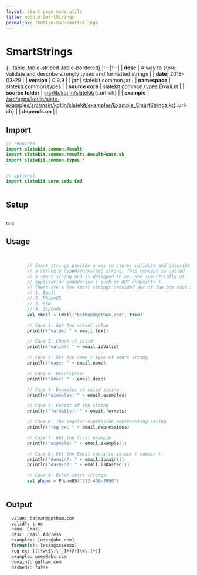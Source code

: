 ```yaml
---
layout: start_page_mods_utils
title: module SmartStrings
permalink: /kotlin-mod-smartstrings
---
```


# SmartStrings

{: .table .table-striped .table-bordered}
|:--|:--|
| **desc** | A way to store, validate and describe strongly typed and formatted strings | 
| **date**| 2018-03-29 |
| **version** | 0.9.9  |
| **jar** | slatekit.common.jar  |
| **namespace** | slatekit.common.types  |
| **source core** | slatekit.common.types.Email.kt  |
| **source folder** | [src/lib/kotlin/slatekit/](https://github.com/code-helix/slatekit/tree/master/src/lib/kotlin/slatekit/){:.url-ch}  |
| **example** | [/src/apps/kotlin/slate-examples/src/main/kotlin/slatekit/examples/Example_SmartStrings.kt](https://github.com/code-helix/slatekit/tree/master/src/lib/kotlin/slatekit-examples/src/main/kotlin/slatekit/examples/Example_SmartStrings.kt){:.url-ch} |
| **depends on** |   |

## Import
```kotlin 
// required 
import slatekit.common.Result
import slatekit.common.results.ResultFuncs.ok
import slatekit.common.types.*


// optional 
import slatekit.core.cmds.Cmd



```

## Setup
```kotlin

n/a

```

## Usage
```kotlin


        // Smart strings provide a way to store, validate and describe
        // a strongly typed/formatted string. This concept is called
        // a smart string and is designed to be used specifically at
        // application boundaries ( such as API endpoints ).
        // There are a few smart strings provided out of the box such as
        // 1. Email
        // 2. PhoneUS
        // 3. SSN
        // 4. ZipCode
        val email = Email("batman@gotham.com", true)

        // Case 1: Get the actual value
        println("value: " + email.text)

        // Case 2: Check if valid
        println("valid?: " + email.isValid)

        // Case 3: Get the name / type of smart string
        println("name: " + email.name)

        // Case 4: Description
        println("desc: " + email.desc)

        // Case 4: Examples of valid string
        println("examples: " + email.examples)

        // Case 5: Format of the string
        println("format(s): " + email.formats)

        // Case 6: The regular expression representing string
        println("reg ex: " + email.expressions)

        // Case 7: Get the first example
        println("example: " + email.example())

        // Case 8: Get the Email specific values ( domain )
        println("domain?: " + email.domain())
        println("dashed?: " + email.isDashed())

        // Case 9: Other smart strings
        val phone = PhoneUS("212-456-7890")
        

```


## Output

```bat
  value: batman@gotham.com
  valid?: true
  name: Email
  desc: Email Address
  examples: [user@abc.com]
  format(s): [xxxx@xxxxxxx]
  reg ex: [([\w\$\.\-_]+)@([\w\.]+)]
  example: user@abc.com
  domain?: gotham.com
  dashed?: false

```
  